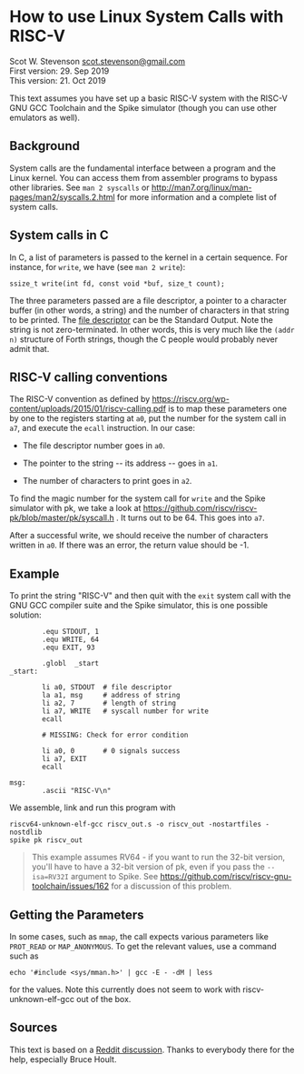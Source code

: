 # How to use Linux System Calls with RISC-V
Scot W. Stevenson <scot.stevenson@gmail.com>   
First version: 29. Sep 2019   
This version: 21. Oct 2019   

This text assumes you have set up a basic RISC-V system with the RISC-V GNU GCC
Toolchain and the Spike simulator (though you can use other emulators as well).

## Background 

System calls are the fundamental interface between a program and the Linux
kernel. You can access them from assembler programs to bypass other libraries.
See `man 2 syscalls` or http://man7.org/linux/man-pages/man2/syscalls.2.html for
more information and a complete list of system calls.

## System calls in C

In C, a list of parameters is passed to the kernel in a certain sequence. For
instance, for `write`, we have (see `man 2 write`):

```
ssize_t write(int fd, const void *buf, size_t count);
```

The three parameters passed are a file descriptor, a pointer to a character
buffer (in other words, a string) and the number of characters in that string to
be printed. The [file descriptor](https://en.wikipedia.org/wiki/File_descriptor)
can be the Standard Output. Note the string is not zero-terminated. In other
words, this is very much like the `(addr n)` structure of Forth strings, though
the C people would probably never admit that. 

## RISC-V calling conventions

The RISC-V convention as defined by
https://riscv.org/wp-content/uploads/2015/01/riscv-calling.pdf is to map these
parameters one by one to the registers starting at `a0`, put the number for the
system call in `a7`, and execute the `ecall` instruction. In our case: 

- The file descriptor number goes in `a0`.

- The pointer to the string -- its address -- goes in `a1`. 

- The number of characters to print goes in `a2`. 

To find the magic number for the system call for `write` and the Spike simulator
with pk, we take a look at
https://github.com/riscv/riscv-pk/blob/master/pk/syscall.h . It turns out to be
64. This goes into `a7`. 

After a successful write, we should receive the number of characters written in
`a0`. If there was an error, the return value should be -1. 

## Example

To print the string "RISC-V" and then quit with the `exit` system call with the
GNU GCC compiler suite and the Spike simulator, this is one possible solution:

```        
        .equ STDOUT, 1
        .equ WRITE, 64
        .equ EXIT, 93

        .globl  _start
_start:
        
        li a0, STDOUT  # file descriptor
        la a1, msg     # address of string
        li a2, 7       # length of string
        li a7, WRITE   # syscall number for write
        ecall

        # MISSING: Check for error condition

        li a0, 0       # 0 signals success
        li a7, EXIT
        ecall

msg:
        .ascii "RISC-V\n"
```        

We assemble, link and run this program with 

```        
riscv64-unknown-elf-gcc riscv_out.s -o riscv_out -nostartfiles -nostdlib
spike pk riscv_out
```        

> This example assumes RV64 - if you want to run the 32-bit version, you'll
> have to have a 32-bit version of pk, even if you pass the `--isa=RV32I`
> argument to Spike. See https://github.com/riscv/riscv-gnu-toolchain/issues/162
> for a discussion of this problem.

## Getting the Parameters

In some cases, such as `mmap`, the call expects various parameters like
`PROT_READ` or `MAP_ANONYMOUS`. To get the relevant values, use a command such
as

```
echo '#include <sys/mman.h>' | gcc -E - -dM | less
```

for the values. Note this currently does not seem to work with
riscv-unknown-elf-gcc out of the box.


## Sources 

This text is based on a [Reddit
discussion](https://www.reddit.com/r/RISCV/comments/dagvzr/where_do_i_find_the_list_of_stdio_system_etc/).
Thanks to everybody there for the help, especially Bruce Hoult.
